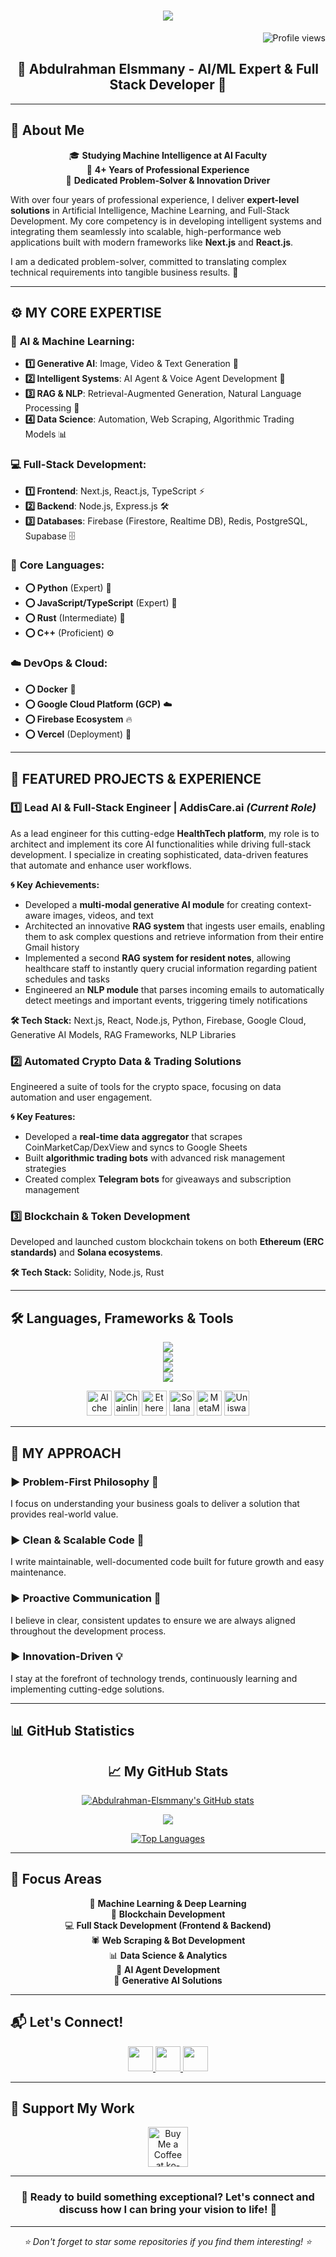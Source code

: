 <h1 align="center">
    <img src="https://readme-typing-svg.herokuapp.com/?font=Righteous&size=40&center=true&vCenter=true&width=800&height=80&duration=4400&lines=Welcome+to+my+GitHub+profile!;I'm+Abdulrahman+Elsmmany;AI/ML+Expert+%26+Full+Stack+Dev;Blockchain+Developer;Python%2C+Node.js%2C+Rust+Expert" />
</h1>

<div align="right">
    <img src="https://komarev.com/ghpvc/?username=Abdulrahman-Elsmmany&style=flat-square&color=blue" alt="Profile views" />
</div>

<h2 align="center">🤖 Abdulrahman Elsmmany - AI/ML Expert & Full Stack Developer 🔗</h2>

---

## 🎯 **About Me**

<div align='center'>

🎓 **Studying Machine Intelligence at AI Faculty**  
💼 **4+ Years of Professional Experience**  
🌟 **Dedicated Problem-Solver & Innovation Driver**

</div>

With over four years of professional experience, I deliver **expert-level solutions** in Artificial Intelligence, Machine Learning, and Full-Stack Development. My core competency is in developing intelligent systems and integrating them seamlessly into scalable, high-performance web applications built with modern frameworks like **Next.js** and **React.js**.

I am a dedicated problem-solver, committed to translating complex technical requirements into tangible business results. 🎯

---

## ⚙️ **MY CORE EXPERTISE**

### 🧠 **AI & Machine Learning:**
- **1️⃣ Generative AI**: Image, Video & Text Generation 🎨
- **2️⃣ Intelligent Systems**: AI Agent & Voice Agent Development 🤖
- **3️⃣ RAG & NLP**: Retrieval-Augmented Generation, Natural Language Processing 📝
- **4️⃣ Data Science**: Automation, Web Scraping, Algorithmic Trading Models 📊

### 💻 **Full-Stack Development:**
- **1️⃣ Frontend**: Next.js, React.js, TypeScript ⚡
- **2️⃣ Backend**: Node.js, Express.js 🛠️
- **3️⃣ Databases**: Firebase (Firestore, Realtime DB), Redis, PostgreSQL, Supabase 🗄️

### 🔧 **Core Languages:**
- **⭕ Python** (Expert) 🐍
- **⭕ JavaScript/TypeScript** (Expert) 📜
- **⭕ Rust** (Intermediate) 🦀
- **⭕ C++** (Proficient) ⚙️

### ☁️ **DevOps & Cloud:**
- **⭕ Docker** 🐳
- **⭕ Google Cloud Platform (GCP)** ☁️
- **⭕ Firebase Ecosystem** 🔥
- **⭕ Vercel** (Deployment) 🚀

---

## 🚀 **FEATURED PROJECTS & EXPERIENCE**

### **1️⃣ Lead AI & Full-Stack Engineer | AddisCare.ai** *(Current Role)*

As a lead engineer for this cutting-edge **HealthTech platform**, my role is to architect and implement its core AI functionalities while driving full-stack development. I specialize in creating sophisticated, data-driven features that automate and enhance user workflows.

**🌀 Key Achievements:**
- Developed a **multi-modal generative AI module** for creating context-aware images, videos, and text
- Architected an innovative **RAG system** that ingests user emails, enabling them to ask complex questions and retrieve information from their entire Gmail history
- Implemented a second **RAG system for resident notes**, allowing healthcare staff to instantly query crucial information regarding patient schedules and tasks
- Engineered an **NLP module** that parses incoming emails to automatically detect meetings and important events, triggering timely notifications

**🛠️ Tech Stack:** Next.js, React, Node.js, Python, Firebase, Google Cloud, Generative AI Models, RAG Frameworks, NLP Libraries

### **2️⃣ Automated Crypto Data & Trading Solutions**

Engineered a suite of tools for the crypto space, focusing on data automation and user engagement.

**🌀 Key Features:**
- Developed a **real-time data aggregator** that scrapes CoinMarketCap/DexView and syncs to Google Sheets
- Built **algorithmic trading bots** with advanced risk management strategies
- Created complex **Telegram bots** for giveaways and subscription management

### **3️⃣ Blockchain & Token Development**

Developed and launched custom blockchain tokens on both **Ethereum (ERC standards)** and **Solana ecosystems**.

**🛠️ Tech Stack:** Solidity, Node.js, Rust

---

## 🛠️ **Languages, Frameworks & Tools**

<div align="center">
    <img src="https://skillicons.dev/icons?i=py,cpp,rust,js,nodejs,solidity" /><br>
    <img src ="https://skillicons.dev/icons?i=tensorflow,pytorch,flask,selenium,matlab,vscode,linux,bash" /><br>
    <img src="https://skillicons.dev/icons?i=mysql,postgres,mongodb,redis,graphql,discord,bots,notion" /><br>
    <img src="https://skillicons.dev/icons?i=html,css,react,express,nextjs,postman,tailwind,vite" /><br>
    <p>
        <a href="https://www.alchemy.com/" target="_blank" rel="noreferrer"><img src="https://github.com/danielcranney/profileme-dev/blob/main/public/icons/skills/alchemy-colored.svg" width="40" height="40" alt="Alchemy" /></a>
        <a href="https://chain.link/" target="_blank" rel="noreferrer"><img src="https://github.com/danielcranney/profileme-dev/blob/main/public/icons/skills/chainlink-colored.svg" width="40" height="40" alt="Chainlink" /></a>
        <a href="https://ethereum.org/en/" target="_blank" rel="noreferrer"><img src="https://github.com/danielcranney/profileme-dev/blob/main/public/icons/skills/ethereum-colored.svg" width="40" height="40" alt="Ethereum" /></a>
        <a href="https://solana.com/" target="_blank" rel="noreferrer"><img src="https://github.com/danielcranney/profileme-dev/blob/main/public/icons/skills/solana-colored.svg" width="40" height="40" alt="Solana" /></a>
        <a href="https://metamask.io/" target="_blank" rel="noreferrer"><img src="https://github.com/danielcranney/profileme-dev/blob/main/public/icons/skills/metamask-colored.svg" width="40" height="40" alt="MetaMask" /></a>
        <a href="https://uniswap.org/" target="_blank" rel="noreferrer"><img src="https://github.com/danielcranney/profileme-dev/blob/main/public/icons/skills/uniswap-colored.svg" width="40" height="40" alt="Uniswap" /></a>
    </p>
</div>

---

## 🤝 **MY APPROACH**

### **► Problem-First Philosophy** 🎯
I focus on understanding your business goals to deliver a solution that provides real-world value.

### **► Clean & Scalable Code** 🧹
I write maintainable, well-documented code built for future growth and easy maintenance.

### **► Proactive Communication** 📢
I believe in clear, consistent updates to ensure we are always aligned throughout the development process.

### **► Innovation-Driven** 💡
I stay at the forefront of technology trends, continuously learning and implementing cutting-edge solutions.

---

## 📊 **GitHub Statistics**

<div align="center">
<h2 align="center">📈 My GitHub Stats</h2>

<a href="http://www.github.com/Abdulrahman-Elsmmany"><img src="https://github-readme-stats.vercel.app/api?username=Abdulrahman-Elsmmany&show_icons=true&hide=stars,&count_private=true&title_color=0891b2&text_color=ffffff&icon_color=0891b2&bg_color=1c1917&hide_border=true&show_icons=true" alt="Abdulrahman-Elsmmany's GitHub stats" /></a>

<a href="http://www.github.com/Abdulrahman-Elsmmany"><img src="https://github-readme-streak-stats.herokuapp.com/?user=Abdulrahman-Elsmmany&stroke=ffffff&background=1c1917&ring=0891b2&fire=0891b2&currStreakNum=ffffff&currStreakLabel=0891b2&sideNums=ffffff&sideLabels=ffffff&dates=ffffff&hide_border=true" /></a>

<a href="https://github.com/Abdulrahman-Elsmmany" align="left"><img src="https://github-readme-stats.vercel.app/api/top-langs/?username=Abdulrahman-Elsmmany&layout=compact&langs_count=10&title_color=0891b2&text_color=ffffff&icon_color=0891b2&bg_color=1c1917&hide_border=true&locale=en&custom_title=Top%20%Languages" alt="Top Languages" /></a>

</div>

---

## 🌟 **Focus Areas**

<div align="center">

🤖 **Machine Learning & Deep Learning**  
🔗 **Blockchain Development**  
💻 **Full Stack Development (Frontend & Backend)**  
🕷️ **Web Scraping & Bot Development**  
📊 **Data Science & Analytics**  
🚀 **AI Agent Development**  
🎨 **Generative AI Solutions**

</div>

---

## 📬 **Let's Connect!**

<p align="center"> 
  <a href="mailto:eng.elsmmany@gmail.com" target="_blank" rel="noreferrer">
    <img src="https://github.com/Abdulrahman-Elsmmany/Icons/blob/main/gmail-svgrepo-com.svg" width="40" height="40"/>
  </a>
  <a href="https://www.linkedin.com/in/abdulrahman-elsmmany/" target="_blank" rel="noreferrer">
    <img src="https://github.com/danielcranney/profileme-dev/blob/main/public/icons/socials/linkedin.svg" width="40" height="40"/>
  </a>
  <a href="https://t.me/ENG_Abdulrahman_Assem" target="_blank" rel="noreferrer">
    <img src="https://github.com/Abdulrahman-Elsmmany/Icons/blob/main/telegram-svgrepo-com.svg"  width="40" height="40"/>
  </a>
</p>

---

## 💖 **Support My Work**

<div align="center">
<a href='https://ko-fi.com/abdulrahman_elsmmany#' target='_blank'><img height='64' style='border:0px;height:64px;' src='https://storage.ko-fi.com/cdn/kofi1.png?v=3' border='0' alt='Buy Me a Coffee at ko-fi.com' /></a>
</div>

---

<div align="center">
<h3>🚀 Ready to build something exceptional? Let's connect and discuss how I can bring your vision to life! 🚀</h3>
</div>

---

<div align="center">
<i>⭐ Don't forget to star some repositories if you find them interesting! ⭐</i>
</div>
